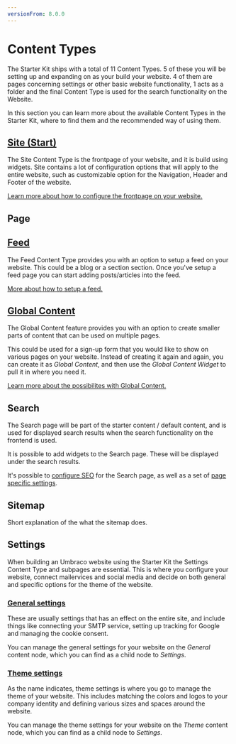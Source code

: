 ```yaml
---
versionFrom: 8.0.0
---
```


# Content Types

The Starter Kit ships with a total of 11 Content Types. 5 of these you will be setting up and expanding on as your build your website. 4 of them are pages concerning settings or other basic website functionality, 1 acts as a folder and the final Content Type is used for the search functionality on the Website.

In this section you can learn more about the available Content Types in the Starter Kit, where to find them and the recommended way of using them.

## [Site (Start)](Site-Start)

The Site Content Type is the frontpage of your website, and it is build using widgets. Site contains a lot of configuration options that will apply to the entire website, such as customizable option for the Navigation, Header and Footer of the website.

[Learn more about how to configure the frontpage on your website.](Site-Start)

## Page

## [Feed](Feed)

The Feed Content Type provides you with an option to setup a feed on your website. This could be a blog or a section section. Once you've setup a feed page you can start adding posts/articles into the feed.

[More about how to setup a feed.](Feed)

## [Global Content](Global-Content)

The Global Content feature provides you with an option to create smaller parts of content that can be used on multiple pages.

This could be used for a sign-up form that you would like to show on various pages on your website. Instead of creating it again and again, you can create it as *Global Content*, and then use the *Global Content Widget* to pull it in where you need it.

[Learn more about the possibilites with Global Content.](Global-Content)

## Search

The Search page will be part of the starter content / default content, and is used for displayed search results when the search functionality on the frontend is used.

It is possible to add widgets to the Search page. These will be displayed under the search results.

It's possible to [configure SEO](../Settings/Specific-Settings/#seo) for the Search page, as well as a set of [page specific settings](../Settings/Specific-Settings/#settings).

## Sitemap

Short explanation of the what the sitemap does.

## Settings

When building an Umbraco website using the Starter Kit the Settings Content Type and subpages are essential. This is where you configure your website, connect mailervices and social media and decide on both general and specific options for the theme of the website.

### [General settings](../Settings/General-Settings)

These are usually settings that has an effect on the entire site, and include things like connecting your SMTP service, setting up tracking for Google and managing the cookie consent.

You can manage the general settings for your website on the *General* content node, which you can find as a child node to *Settings*.

### [Theme settings](../Settings/Theme-settings)

As the name indicates, theme settings is where you go to manage the theme of your website. This includes matching the colors and logos to your company identity and defining various sizes and spaces around the website.

You can manage the theme settings for your website on the *Theme* content node, which you can find as a child node to *Settings*.
